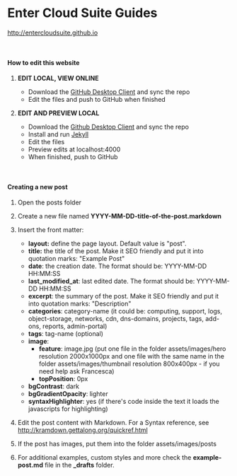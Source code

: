 # Enter Cloud Suite Guides
<http://entercloudsuite.github.io>

&nbsp;

#### How to edit this website

1. **EDIT LOCAL, VIEW ONLINE**
    * Download the [GitHub Desktop Client](https://desktop.github.com/) and sync the repo
    * Edit the files and push to GitHub when finished
  
2. **EDIT AND PREVIEW LOCAL**
    * Download the [Github Desktop Client](https://desktop.github.com/) and sync the repo
    * Install and run [Jekyll](https://jekyllrb.com/)
    * Edit the files
    * Preview edits at localhost:4000
    * When finished, push to GitHub

&nbsp;

#### Creating a new post

1. Open the posts folder

2. Create a new file named **YYYY-MM-DD-title-of-the-post.markdown**

3. Insert the front matter:
   * **layout:** define the page layout. Default value is "post".
   * **title:** the title of the post. Make it SEO friendly and put it into quotation marks: "Example Post"
   * **date**: the creation date. The format should be: YYYY-MM-DD HH:MM:SS
   * **last_modified_at**: last edited date. The format should be: YYYY-MM-DD HH:MM:SS
   * **excerpt**: the summary of the post. Make it SEO friendly and put it into quotation marks: "Description"
   * **categories**: category-name (it could be: computing, support, logs, object-storage, networks, cdn, dns-domains, projects, tags, add-ons, reports, admin-portal)
   * **tags**: tag-name (optional)
   * **image**:
      * **feature**: image.jpg (put one file in the folder assets/images/hero resolution 2000x1000px and one file with the same name in the folder assets/images/thumbnail resolution 800x400px - if you need help ask Francesca)
      * **topPosition**: 0px
   * **bgContrast**: dark
   * **bgGradientOpacity**: lighter
   * **syntaxHighlighter**: yes (if there's code inside the text it loads the javascripts for highlighting)
   
4. Edit the post content with Markdown. For a Syntax reference, see <http://kramdown.gettalong.org/quickref.html>

5. If the post has images, put them into the folder assets/images/posts

6. For additional examples, custom styles and more check the **example-post.md** file in the **_drafts** folder.
